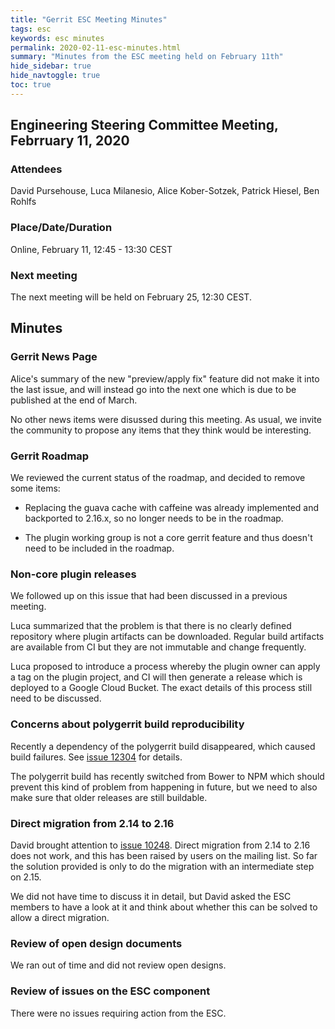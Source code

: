 ```yaml
---
title: "Gerrit ESC Meeting Minutes"
tags: esc
keywords: esc minutes
permalink: 2020-02-11-esc-minutes.html
summary: "Minutes from the ESC meeting held on February 11th"
hide_sidebar: true
hide_navtoggle: true
toc: true
---
```


## Engineering Steering Committee Meeting, Febrruary 11, 2020

### Attendees

David Pursehouse, Luca Milanesio, Alice Kober-Sotzek, Patrick Hiesel, Ben Rohlfs

### Place/Date/Duration

Online, February 11, 12:45 - 13:30 CEST

### Next meeting

The next meeting will be held on February 25, 12:30 CEST.

## Minutes

### Gerrit News Page

Alice's summary of the new "preview/apply fix" feature did not make it
into the last issue, and will instead go into the next one which is due
to be published at the end of March.

No other news items were disussed during this meeting. As usual, we invite
the community to propose any items that they think would be interesting.

### Gerrit Roadmap

We reviewed the current status of the roadmap, and decided to remove some
items:

- Replacing the guava cache with caffeine was already implemented and
backported to 2.16.x, so no longer needs to be in the roadmap.

- The plugin working group is not a core gerrit feature and thus doesn't
need to be included in the roadmap.

### Non-core plugin releases

We followed up on this issue that had been discussed in a previous meeting.

Luca summarized that the problem is that there is no clearly defined
repository where plugin artifacts can be downloaded. Regular build artifacts
are available from CI but they are not immutable and change frequently.

Luca proposed to introduce a process whereby the plugin owner can apply a
tag on the plugin project, and CI will then generate a release which is
deployed to a Google Cloud Bucket. The exact details of this process
still need to be discussed.

### Concerns about polygerrit build reproducibility

Recently a dependency of the polygerrit build disappeared, which caused
build failures. See [issue 12304](https://bugs.chromium.org/p/gerrit/issues/detail?id=12304)
for details.

The polygerrit build has recently switched from Bower to NPM which should
prevent this kind of problem from happening in future, but we need to also
make sure that older releases are still buildable.

### Direct migration from 2.14 to 2.16

David brought attention to [issue 10248](https://bugs.chromium.org/p/gerrit/issues/detail?id=10248).
Direct migration from 2.14 to 2.16 does not work, and this has been raised
by users on the mailing list. So far the solution provided is only to do the
migration with an intermediate step on 2.15.

We did not have time to discuss it in detail, but David asked the ESC members
to have a look at it and think about whether this can be solved to allow a
direct migration.

### Review of open design documents

We ran out of time and did not review open designs.

### Review of issues on the ESC component

There were no issues requiring action from the ESC.
